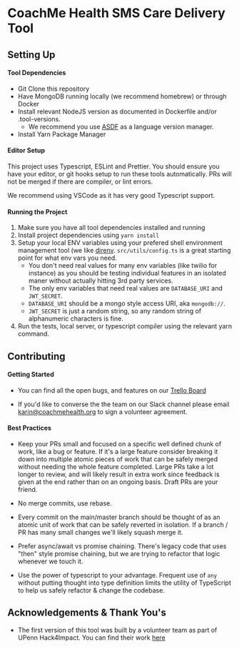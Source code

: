 # CoachMe Health SMS Care Delivery Tool

## Setting Up

#### Tool Dependencies

- Git Clone this repository
- Have MongoDB running locally (we recommend homebrew) or through Docker
- Install relevant NodeJS version as documented in Dockerfile and/or .tool-versions.
  - We recommend you use [ASDF](https://github.com/asdf-vm/asdf) as a language version manager.
- Install Yarn Package Manager

#### Editor Setup

This project uses Typescript, ESLint and Prettier. You should ensure you have your editor, or git hooks setup to run these tools automatically. PRs will not be merged if there are compiler, or lint errors.

We recommend using VSCode as it has very good Typescript support.


#### Running the Project

1. Make sure you have all tool dependencies installed and running
1. Install project dependencies using `yarn install`
1. Setup your local ENV variables using your prefered shell environment management tool (we like [direnv](https://github.com/direnv/direnv). `src/utils/config.ts` is a great starting point for what env vars you need.
    - You don't need real values for many env variables (like twilio for instance) as you should be testing individual features in an isolated maner without actually hitting 3rd party services.
    -  The only env variables that need real values are `DATABASE_URI` and `JWT_SECRET`.
    - `DATABASE_URI` should be a mongo style access URI, aka `mongodb://`.
    - `JWT_SECRET` is just a random string, so any random string of alphanumeric characters is fine.
1. Run the tests, local server, or typescript compiler using the relevant yarn command.

## Contributing

#### Getting Started

* You can find all the open bugs, and features on our [Trello Board](https://trello.com/invite/b/amtt2I8R/2a0aad0d979f693eeb0282b3f9a7c649/engineering-backlog)

* If you'd like to converse the the team on our Slack channel please email karin@coachmehealth.org to sign a volunteer agreement.


#### Best Practices

* Keep your PRs small and focused on a specific well defined chunk of work, like a bug or feature. If it's a large feature consider breaking it down into multiple atomic pieces of work that can be safely merged without needing the whole feature completed. Large PRs take a lot longer to review, and will likely result in extra work since feedback is given at the end rather than on an ongoing basis. Draft PRs are your friend.

* No merge commits, use rebase.

* Every commit on the main/master branch should be thought of as an atomic unit of work that can be safely reverted in isolation. If a branch / PR has many small changes we'll likely squash merge it.

* Prefer async/await vs promise chaining. There's legacy code that uses "then" style promise chaining, but we are trying to refactor that logic whenever we touch it.

* Use the power of typescript to your advantage. Frequent use of `any` without putting thought into type definition limits the utility of TypeScript to help us safely refactor & change the codebase.



## Acknowledgements & Thank You's

* The first version of this tool was built by a volunteer team as part of UPenn Hack4Impact. You can find their work [here](https://github.com/hack4impact-upenn/coach-me-health)
